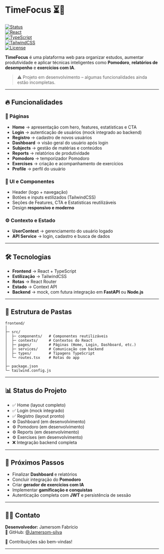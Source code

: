 # TimeFocus ⏳🚀  

[![Status](https://img.shields.io/badge/status-em%20desenvolvimento-yellow)]()  
[![React](https://img.shields.io/badge/React-18-blue)]()  
[![TypeScript](https://img.shields.io/badge/TypeScript-5-blue)]()  
[![TailwindCSS](https://img.shields.io/badge/TailwindCSS-3-06B6D4)]()  
[![License](https://img.shields.io/badge/license-MIT-green)]()  

**TimeFocus** é uma plataforma web para organizar estudos, aumentar produtividade e aplicar técnicas inteligentes como **Pomodoro**, **relatórios de desempenho** e **exercícios com IA**.  

> ⚠️ Projeto em desenvolvimento – algumas funcionalidades ainda estão incompletas.  

---

## 🔥 Funcionalidades  

### 📄 Páginas  
- **Home** → apresentação com hero, features, estatísticas e CTA  
- **Login** → autenticação de usuários (mock integrado ao backend)  
- **Registro** → cadastro de novos usuários  
- **Dashboard** → visão geral do usuário após login  
- **Subjects** → gestão de matérias e conteúdos  
- **Reports** → relatórios de produtividade  
- **Pomodoro** → temporizador Pomodoro  
- **Exercises** → criação e acompanhamento de exercícios  
- **Profile** → perfil do usuário  

### 🎨 UI e Componentes  
- Header (logo + navegação)  
- Botões e inputs estilizados (TailwindCSS)  
- Seções de Features, CTA e Estatísticas reutilizáveis  
- Design **responsivo e moderno**  

### ⚙️ Contexto e Estado  
- **UserContext** → gerenciamento do usuário logado  
- **API Service** → login, cadastro e busca de dados  

---

## 🛠️ Tecnologias  
- **Frontend** → React + TypeScript  
- **Estilização** → TailwindCSS  
- **Rotas** → React Router  
- **Estado** → Context API  
- **Backend** → mock, com futura integração em **FastAPI** ou **Node.js**  

---


## 📂 Estrutura de Pastas  

```
frontend/
│
├─ src/
│  ├─ components/   # Componentes reutilizáveis
│  ├─ contexts/     # Contextos do React
│  ├─ pages/        # Páginas (Home, Login, Dashboard, etc.)
│  ├─ services/     # Comunicação com backend
│  ├─ types/        # Tipagens TypeScript
│  └─ routes.tsx    # Rotas do app
│
├─ package.json
└─ tailwind.config.js
```

---

## 📊 Status do Projeto  

- ✅ Home (layout completo)  
- ✅ Login (mock integrado)  
- ✅ Registro (layout pronto)  
- ⚙️ Dashboard (em desenvolvimento)  
- ⚙️ Pomodoro (em desenvolvimento)  
- ⚙️ Reports (em desenvolvimento)  
- ⚙️ Exercises (em desenvolvimento)  
- ❌ Integração backend completa  

---

## 🎯 Próximos Passos  
- Finalizar **Dashboard** e relatórios  
- Concluir integração do **Pomodoro**  
- Criar **gerador de exercícios com IA**  
- Implementar **gamificação e conquistas**  
- Autenticação completa com **JWT** e persistência de sessão  

---

## 👨‍💻 Contato  
**Desenvolvedor:** Jamersom Fabrício  
🔗 GitHub: [@Jamersom-silva](https://github.com/Jamersom-silva)  

📢 Contribuições são bem-vindas!  

---
